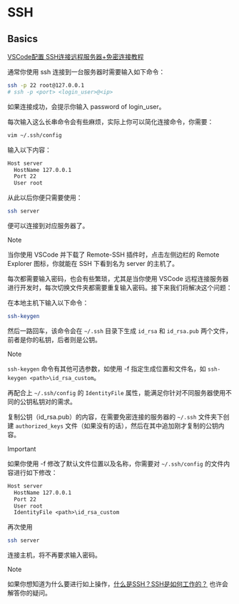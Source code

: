 # SSH

## Basics

[VSCode配置 SSH连接远程服务器+免密连接教程](https://zhuanlan.zhihu.com/p/667236864)

通常你使用 ssh 连接到一台服务器时需要输入如下命令：

```sh
ssh -p 22 root@127.0.0.1
# ssh -p <port> <login_user>@<ip>
```

如果连接成功，会提示你输入 password of login_user。

每次输入这么长串命令会有些麻烦，实际上你可以简化连接命令，你需要：

```sh
vim ~/.ssh/config
```

输入以下内容：

```txt
Host server
  HostName 127.0.0.1
  Port 22
  User root
```

从此以后你便只需要使用：

```sh
ssh server
```

便可以连接到对应服务器了。

> [!NOTE]
> 
> 当你使用 VSCode 并下载了 Remote-SSH 插件时，点击左侧边栏的 Remote Explorer 图标，你就能在 SSH 下看到名为 server 的主机了。

每次都需要输入密码，也会有些繁琐，尤其是当你使用 VSCode 远程连接服务器进行开发时，每次切换文件夹都需要重复输入密码。接下来我们将解决这个问题：

在本地主机下输入以下命令：

```sh
ssh-keygen
```

然后一路回车，该命令会在 `~/.ssh` 目录下生成 `id_rsa` 和 `id_rsa.pub` 两个文件，前者是你的私钥，后者则是公钥。

> [!NOTE]
> 
> `ssh-keygen` 命令有其他可选参数，如使用 -f 指定生成位置和文件名，如 `ssh-keygen <path>\id_rsa_custom`。
> 
> 再配合上 `~/.ssh/config` 的 `IdentityFile` 属性，能满足你针对不同服务器使用不同的公钥私钥对的需求。

复制公钥（id_rsa.pub）的内容，在需要免密连接的服务器的 `~/.ssh` 文件夹下创建 `authorized_keys` 文件（如果没有的话），然后在其中追加刚才复制的公钥内容。

> [!IMPORTANT]
> 
> 如果你使用 -f 修改了默认文件位置以及名称，你需要对 `~/.ssh/config` 的文件内容进行如下修改：

```txt
Host server
  HostName 127.0.0.1
  Port 22
  User root
  IdentityFile <path>\id_rsa_custom
```

再次使用

```sh
ssh server
```

连接主机，将不再要求输入密码。

> [!NOTE]
> 
> 如果你想知道为什么要进行如上操作，[什么是SSH？SSH是如何工作的？](https://info.support.huawei.com/info-finder/encyclopedia/zh/SSH.html) 也许会解答你的疑问。